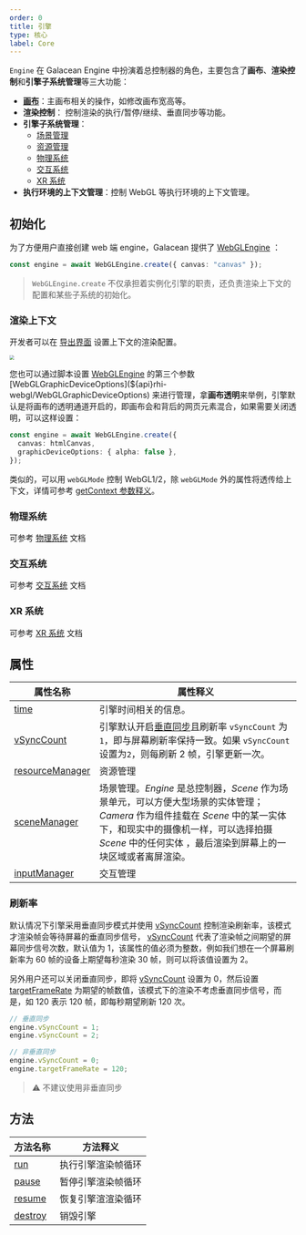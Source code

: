 ```yaml
---
order: 0
title: 引擎
type: 核心
label: Core
---
```


`Engine` 在 Galacean Engine 中扮演着总控制器的角色，主要包含了**画布**、**渲染控制**和**引擎子系统管理**等三大功能：

- **[画布](/docs/core/canvas)**：主画布相关的操作，如修改画布宽高等。
- **渲染控制**： 控制渲染的执行/暂停/继续、垂直同步等功能。
- **引擎子系统管理**：
  - [场景管理](/docs/core/scene)
  - [资源管理](/docs/assets-overall)
  - [物理系统](/docs/physics-overall)
  - [交互系统](/docs/input)
  - [XR 系统](/docs/xr-overall)
- **执行环境的上下文管理**：控制 WebGL 等执行环境的上下文管理。

## 初始化

为了方便用户直接创建 web 端 engine，Galacean 提供了 [WebGLEngine](${api}rhi-webgl/WebGLEngine) ：

```typescript
const engine = await WebGLEngine.create({ canvas: "canvas" });
```

> `WebGLEngine.create` 不仅承担着实例化引擎的职责，还负责渲染上下文的配置和某些子系统的初始化。

### 渲染上下文

开发者可以在 [导出界面](/docs/assets-build) 设置上下文的渲染配置。

<img src="https://mdn.alipayobjects.com/huamei_yo47yq/afts/img/A*WZHzRYIpUzQAAAAAAAAAAAAADhuCAQ/original" style="zoom:50%;" />

您也可以通过脚本设置 [WebGLEngine](${api}rhi-webgl/WebGLEngine) 的第三个参数 [WebGLGraphicDeviceOptions](${api}rhi-webgl/WebGLGraphicDeviceOptions) 来进行管理，拿**画布透明**来举例，引擎默认是将画布的透明通道开启的，即画布会和背后的网页元素混合，如果需要关闭透明，可以这样设置：

```typescript
const engine = await WebGLEngine.create({
  canvas: htmlCanvas,
  graphicDeviceOptions: { alpha: false },
});
```

类似的，可以用 `webGLMode` 控制 WebGL1/2，除 `webGLMode` 外的属性将透传给上下文，详情可参考 [getContext 参数释义](https://developer.mozilla.org/en-US/docs/Web/API/HTMLCanvasElement/getContext#parameters)。

### 物理系统

可参考 [物理系统](/docs/physics-overall) 文档

### 交互系统

可参考 [交互系统](/docs/input) 文档

### XR 系统

可参考 [XR 系统](/docs/xr-overall) 文档

## 属性

| 属性名称                                             | 属性释义                                                                                                                                                                                                                                        |
| ---------------------------------------------------- | ----------------------------------------------------------------------------------------------------------------------------------------------------------------------------------------------------------------------------------------------- |
| [time](/apis/core/#Engine-time)                       | 引擎时间相关的信息。                                                                                                                                                                                                                            |
| [vSyncCount](/apis/core/#Engine-vSyncCount)           | 引擎默认开启[垂直同步](https://baike.baidu.com/item/%E5%9E%82%E7%9B%B4%E5%90%8C%E6%AD%A5/7263524?fromtitle=V-Sync&fromid=691778)且刷新率 `vSyncCount` 为`1`，即与屏幕刷新率保持一致。如果 `vSyncCount` 设置为`2`，则每刷新 2 帧，引擎更新一次。 |
| [resourceManager](/apis/core/#Engine-resourceManager) | 资源管理                                                                                                                                                                                                                                        |
| [sceneManager](/apis/core/#Engine-sceneManager)       | 场景管理。_Engine_ 是总控制器，_Scene_ 作为场景单元，可以方便大型场景的实体管理；_Camera_ 作为组件挂载在 _Scene_ 中的某一实体下，和现实中的摄像机一样，可以选择拍摄 _Scene_ 中的任何实体 ，最后渲染到屏幕上的一块区域或者离屏渲染。             |
| [inputManager](/apis/core/#Engine-inputManager)       | 交互管理                                                                                                                                                                                                                                        |

### 刷新率

默认情况下引擎采用垂直同步模式并使用 [vSyncCount](/apis/core/#Engine-vSyncCount) 控制渲染刷新率，该模式才渲染帧会等待屏幕的垂直同步信号， [vSyncCount](/apis/core/#Engine-vSyncCount) 代表了渲染帧之间期望的屏幕同步信号次数，默认值为 1，该属性的值必须为整数，例如我们想在一个屏幕刷新率为 60 帧的设备上期望每秒渲染 30 帧，则可以将该值设置为 2。

另外用户还可以关闭垂直同步，即将 [vSyncCount](/apis/core/#Engine-vSyncCount) 设置为 0，然后设置 [targetFrameRate](/apis/core/#Engine-targetFrameRate) 为期望的帧数值，该模式下的渲染不考虑垂直同步信号，而是，如 120 表示 120 帧，即每秒期望刷新 120 次。

```typescript
// 垂直同步
engine.vSyncCount = 1;
engine.vSyncCount = 2;

// 非垂直同步
engine.vSyncCount = 0;
engine.targetFrameRate = 120;
```

> ⚠️ 不建议使用非垂直同步

## 方法

| 方法名称                             | 方法释义           |
| ------------------------------------ | ------------------ |
| [run](/apis/core/#Engine-run)         | 执行引擎渲染帧循环 |
| [pause](/apis/core/#Engine-pause)     | 暂停引擎渲染帧循环 |
| [resume](/apis/core/#Engine-resume)   | 恢复引擎渲渲染循环 |
| [destroy](/apis/core/#Engine-destroy) | 销毁引擎           |
